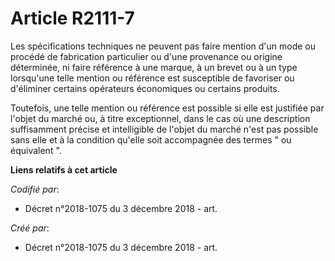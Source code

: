 # Article R2111-7

Les spécifications techniques ne peuvent pas faire mention d'un mode ou procédé de fabrication particulier ou d'une
provenance ou origine déterminée, ni faire référence à une marque, à un brevet ou à un type lorsqu'une telle mention ou
référence est susceptible de favoriser ou d'éliminer certains opérateurs économiques ou certains produits. 

Toutefois, une telle mention ou référence est possible si elle est justifiée par l'objet du marché ou, à titre exceptionnel,
dans le cas où une description suffisamment précise et intelligible de l'objet du marché n'est pas possible sans elle et à la
condition qu'elle soit accompagnée des termes " ou équivalent ".

**Liens relatifs à cet article**

_Codifié par_:

  - Décret n°2018-1075 du 3 décembre 2018 - art.

_Créé par_:

  - Décret n°2018-1075 du 3 décembre 2018 - art.
